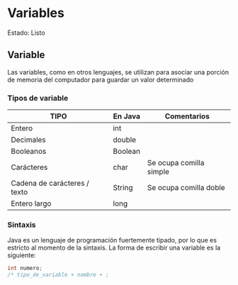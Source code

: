 # Variables

Estado: Listo

## Variable

Las variables, como en otros lenguajes, se utilizan para asociar una porción de memoria del computador para guardar un valor determinado

### Tipos de variable

| TIPO | En Java | Comentarios |
| --- | --- | --- |
| Entero | int |  |
| Decimales | double |  |
| Booleanos | Boolean |  |
| Carácteres | char | Se ocupa comilla simple |
| Cadena de carácteres / texto | String | Se ocupa comilla doble |
| Entero largo | long |  |

### Sintaxis

Java es un lenguaje de programación fuertemente tipado, por lo que es estricto al momento de la sintaxis. La forma de escribir una variable es la siguiente:

```java
int numero;
/* tipo_de_variable + nombre + ;
```
